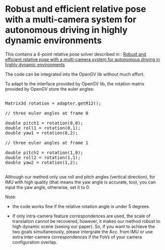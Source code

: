 # Robust and efficient relative pose with a multi-camera system for autonomous driving in highly dynamic environments

This contains a 4-point relative pose solver described in : [Robust and efficient relative pose with a multi-camera system for autonomous driving in highly dynamic environments](https://ieeexplore.ieee.org/stamp/stamp.jsp?arnumber=8053815)


The code can be integrated into the OpenGV lib without much effort.

To adapt to the interface provided by OpenGV lib, the rotation matrix provided by OpenGV store the euler angles:

<pre>

Matrix3d rotation = adapter.getR12();

// three euler angles at frame 0

double pitch1 = rotation(0,0);
double roll1 = rotation(0,1);
double yaw1 = rotation(0,2);

// three euler angles at frame 1

double pitch2 = rotation(1,0);
double roll2 = rotation(1,1);
double yaw2 = rotation(1,2);

</pre>

Although our method only use roll and pitch angles (vertical direction), for IMU with high quality (that means the yaw angle is accurate, too), you can input the yaw angle, otherwise, set it to 0.

Note: 
-  the code works fine if the relative rotation angle is under 5 degrees.

-  If only intra-camera feature correspondences are used, the scale of translation cannot be recovered, however, it makes our method robust to high dynamic scene (seeing our paper). So, if you want to achieve the two goals simultaneously, please intergrate the Acc. from IMU or use extra inter-camera correspondences if the FoVs of your camera configuration overlap.

